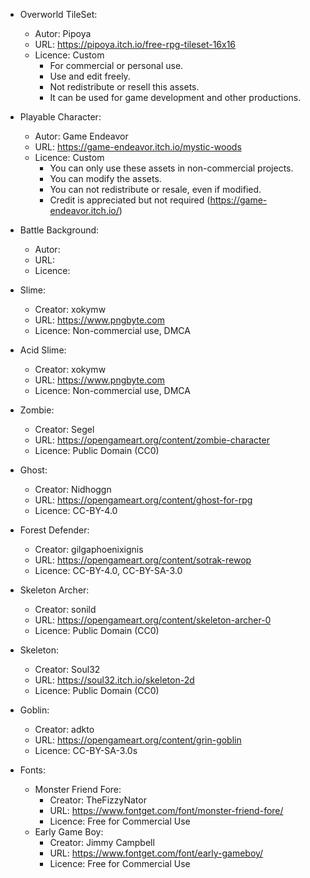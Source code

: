 - Overworld TileSet:
  - Autor: Pipoya
  - URL: https://pipoya.itch.io/free-rpg-tileset-16x16
  - Licence: Custom
    - For commercial or personal use.
    - Use and edit freely.
    - Not redistribute or resell this assets.
    - It can be used for game development and other productions.

- Playable Character:
  - Autor: Game Endeavor
  - URL: https://game-endeavor.itch.io/mystic-woods
  - Licence: Custom
    - You can only use these assets in non-commercial projects.
    - You can modify the assets.
    - You can not redistribute or resale, even if modified.
    - Credit is appreciated but not required (https://game-endeavor.itch.io/)

- Battle Background:
  - Autor:
  - URL:
  - Licence:

- Slime:
  - Creator: xokymw
  - URL: https://www.pngbyte.com
  - Licence: Non-commercial use, DMCA

- Acid Slime:
  - Creator: xokymw
  - URL: https://www.pngbyte.com
  - Licence: Non-commercial use, DMCA

- Zombie:
  - Creator: Segel
  - URL: https://opengameart.org/content/zombie-character
  - Licence: Public Domain (CC0)

- Ghost:
  - Creator: Nidhoggn
  - URL: https://opengameart.org/content/ghost-for-rpg
  - Licence: CC-BY-4.0

- Forest Defender:
  - Creator: gilgaphoenixignis
  - URL: https://opengameart.org/content/sotrak-rewop
  - Licence: CC-BY-4.0, CC-BY-SA-3.0

- Skeleton Archer:
  - Creator: sonild
  - URL: https://opengameart.org/content/skeleton-archer-0
  - Licence: Public Domain (CC0)

- Skeleton:
  - Creator: Soul32
  - URL: https://soul32.itch.io/skeleton-2d
  - Licence: Public Domain (CC0)

- Goblin:
  - Creator: adkto
  - URL: https://opengameart.org/content/grin-goblin
  - Licence: CC-BY-SA-3.0s

- Fonts:
  - Monster Friend Fore:
    - Creator: TheFizzyNator
    - URL: https://www.fontget.com/font/monster-friend-fore/
    - Licence: Free for Commercial Use
  - Early Game Boy:
    - Creator: Jimmy Campbell
    - URL: https://www.fontget.com/font/early-gameboy/
    - Licence: Free for Commercial Use
